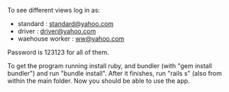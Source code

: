 To see different views log in as:
- standard : standard@yahoo.com
- driver : driver@yahoo.com
- waehouse worker : ww@yahoo.com

Password is 123123 for all of them. 

To get the program running install ruby, and bundler (with "gem install bundler") and run "bundle install". After it finishes, run "rails s" (also from within the main folder. Now you should be able to use the app.
